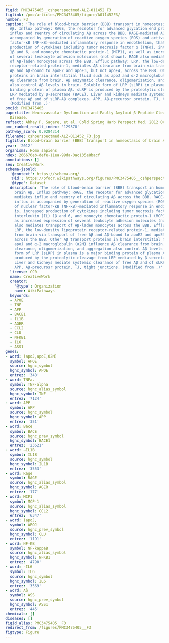 ```yaml
---
figid: PMC3475405__cshperspectmed-ALZ-011452_F3
figlink: /pmc/articles/PMC3475405/figure/A011452F3/
number: F3
caption: 'The role of blood–brain barrier (BBB) transport in homeostasis of brain
  Aβ. Influx pathway: RAGE, the receptor for advanced glycation end products, mediates
  influx and reentry of circulating Aβ across the BBB. RAGE-mediated Aβ influx is
  accompanied by generation of reactive oxygen species (ROS) and activation of nuclear
  factor-κB (NF-κB)-mediated inflammatory response in endothelium, that is, increased
  production of cytokines including tumor necrosis factor α (TNFα), interleukin (IL)
  1β and 6, and monocyte chemotactic protein-1 (MCP1), as well as increased expression
  of several leukocyte adhesion molecules (not shown). RAGE also mediates transport
  of Aβ-laden monocytes across the BBB. Efflux pathway: LRP, the low-density lipoprotein
  receptor-related protein-1, mediates Aβ clearance from brain via transport of free
  Aβ and Aβ-bound to apoE2 and apoE3, but not apoE4, across the BBB. Other Aβ transport
  proteins in brain interstitial fluid such as apoJ and α-2 macroglobulin (α2M) influence
  Aβ clearance from brain. Aβ enzymatic clearance, oligomerization, and aggregation
  also control Aβ levels in brain. Soluble form of LRP (sLRP) in plasma is a major
  binding protein of plasma Aβ. sLRP is produced by the proteolytic cleavage from
  LRP mediated by β-secretase (BACE). Liver and kidneys mediate systemic clearance
  of free Aβ and of sLRP–Aβ complexes. APP, Aβ-precurosr protein. TJ, tight junctions.
  (Modified from .)'
pmcid: PMC3475405
papertitle: Neurovascular Dysfunction and Faulty Amyloid β-Peptide Clearance in Alzheimer
  Disease.
reftext: Abhay P. Sagare, et al. Cold Spring Harb Perspect Med. 2012 Oct;2(10):a011452.
pmc_ranked_result_index: '129378'
pathway_score: 0.9284314
filename: cshperspectmed-ALZ-011452_F3.jpg
figtitle: Blood–brain barrier (BBB) transport in homeostasis of brain AB
year: '2012'
organisms: Homo sapiens
ndex: 266676eb-defe-11ea-99da-0ac135e8bacf
annotations: []
seo: CreativeWork
schema-jsonld:
  '@context': https://schema.org/
  '@id': https://pfocr.wikipathways.org/figures/PMC3475405__cshperspectmed-ALZ-011452_F3.html
  '@type': Dataset
  description: 'The role of blood–brain barrier (BBB) transport in homeostasis of
    brain Aβ. Influx pathway: RAGE, the receptor for advanced glycation end products,
    mediates influx and reentry of circulating Aβ across the BBB. RAGE-mediated Aβ
    influx is accompanied by generation of reactive oxygen species (ROS) and activation
    of nuclear factor-κB (NF-κB)-mediated inflammatory response in endothelium, that
    is, increased production of cytokines including tumor necrosis factor α (TNFα),
    interleukin (IL) 1β and 6, and monocyte chemotactic protein-1 (MCP1), as well
    as increased expression of several leukocyte adhesion molecules (not shown). RAGE
    also mediates transport of Aβ-laden monocytes across the BBB. Efflux pathway:
    LRP, the low-density lipoprotein receptor-related protein-1, mediates Aβ clearance
    from brain via transport of free Aβ and Aβ-bound to apoE2 and apoE3, but not apoE4,
    across the BBB. Other Aβ transport proteins in brain interstitial fluid such as
    apoJ and α-2 macroglobulin (α2M) influence Aβ clearance from brain. Aβ enzymatic
    clearance, oligomerization, and aggregation also control Aβ levels in brain. Soluble
    form of LRP (sLRP) in plasma is a major binding protein of plasma Aβ. sLRP is
    produced by the proteolytic cleavage from LRP mediated by β-secretase (BACE).
    Liver and kidneys mediate systemic clearance of free Aβ and of sLRP–Aβ complexes.
    APP, Aβ-precurosr protein. TJ, tight junctions. (Modified from .)'
  license: CC0
  name: CreativeWork
  creator:
    '@type': Organization
    name: WikiPathways
  keywords:
  - APOE
  - TNF
  - APP
  - BACE1
  - IL1B
  - AGER
  - CCL2
  - CLU
  - NFKB1
  - IL6
  - ASS1
genes:
- word: (apoJ,apoE,02M)
  symbol: APOE
  source: hgnc_symbol
  hgnc_symbol: APOE
  entrez: '348'
- word: TNFa.
  symbol: TNF-alpha
  source: hgnc_alias_symbol
  hgnc_symbol: TNF
  entrez: '7124'
- word: APP
  symbol: APP
  source: hgnc_symbol
  hgnc_symbol: APP
  entrez: '351'
- word: Bace
  symbol: BACE
  source: hgnc_prev_symbol
  hgnc_symbol: BACE1
  entrez: '23621'
- word: →IL1B
  symbol: IL1B
  source: hgnc_symbol
  hgnc_symbol: IL1B
  entrez: '3553'
- word: Rage
  symbol: RAGE
  source: hgnc_alias_symbol
  hgnc_symbol: AGER
  entrez: '177'
- word: MCP1
  symbol: MCP-1
  source: hgnc_alias_symbol
  hgnc_symbol: CCL2
  entrez: '6347'
- word: (apoJ,
  symbol: APOJ
  source: hgnc_prev_symbol
  hgnc_symbol: CLU
  entrez: '1191'
- word: NF-KB
  symbol: NF-kappaB
  source: hgnc_alias_symbol
  hgnc_symbol: NFKB1
  entrez: '4790'
- word: -IL6
  symbol: IL6
  source: hgnc_symbol
  hgnc_symbol: IL6
  entrez: '3569'
- word: Aß
  symbol: ASS
  source: hgnc_prev_symbol
  hgnc_symbol: ASS1
  entrez: '445'
chemicals: []
diseases: []
figid_alias: PMC3475405__F3
redirect_from: /figures/PMC3475405__F3
figtype: Figure
---
```

